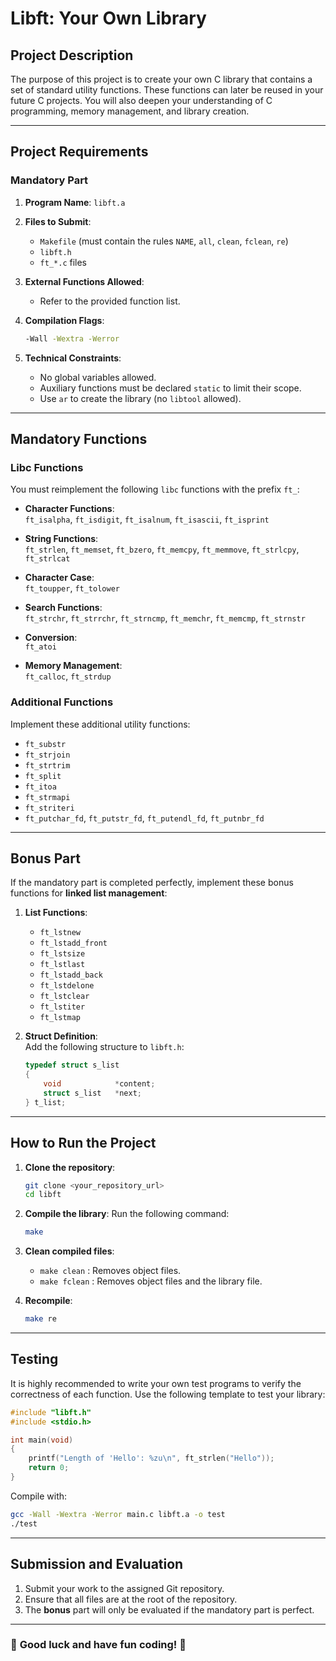 
# **Libft: Your Own Library**

## **Project Description**
The purpose of this project is to create your own C library that contains a set of standard utility functions. These functions can later be reused in your future C projects. You will also deepen your understanding of C programming, memory management, and library creation.

---

## **Project Requirements**

### **Mandatory Part**

1. **Program Name**: `libft.a`  
2. **Files to Submit**:  
   - `Makefile` (must contain the rules `NAME`, `all`, `clean`, `fclean`, `re`)  
   - `libft.h`  
   - `ft_*.c` files  

3. **External Functions Allowed**:  
   - Refer to the provided function list.  
4. **Compilation Flags**:  
   ```bash
   -Wall -Wextra -Werror
   ```  

5. **Technical Constraints**:  
   - No global variables allowed.  
   - Auxiliary functions must be declared `static` to limit their scope.  
   - Use `ar` to create the library (no `libtool` allowed).  

---

## **Mandatory Functions**

### **Libc Functions**
You must reimplement the following `libc` functions with the prefix `ft_`:

- **Character Functions**:  
  `ft_isalpha`, `ft_isdigit`, `ft_isalnum`, `ft_isascii`, `ft_isprint`  

- **String Functions**:  
  `ft_strlen`, `ft_memset`, `ft_bzero`, `ft_memcpy`, `ft_memmove`, `ft_strlcpy`, `ft_strlcat`  

- **Character Case**:  
  `ft_toupper`, `ft_tolower`  

- **Search Functions**:  
  `ft_strchr`, `ft_strrchr`, `ft_strncmp`, `ft_memchr`, `ft_memcmp`, `ft_strnstr`  

- **Conversion**:  
  `ft_atoi`  

- **Memory Management**:  
  `ft_calloc`, `ft_strdup`  

### **Additional Functions**
Implement these additional utility functions:

- `ft_substr`  
- `ft_strjoin`  
- `ft_strtrim`  
- `ft_split`  
- `ft_itoa`  
- `ft_strmapi`  
- `ft_striteri`  
- `ft_putchar_fd`, `ft_putstr_fd`, `ft_putendl_fd`, `ft_putnbr_fd`  

---

## **Bonus Part**

If the mandatory part is completed perfectly, implement these bonus functions for **linked list management**:

1. **List Functions**:  
   - `ft_lstnew`  
   - `ft_lstadd_front`  
   - `ft_lstsize`  
   - `ft_lstlast`  
   - `ft_lstadd_back`  
   - `ft_lstdelone`  
   - `ft_lstclear`  
   - `ft_lstiter`  
   - `ft_lstmap`  

2. **Struct Definition**:  
   Add the following structure to `libft.h`:
   ```c
   typedef struct s_list
   {
       void            *content;
       struct s_list   *next;
   } t_list;
   ```

---

## **How to Run the Project**

1. **Clone the repository**:
   ```bash
   git clone <your_repository_url>
   cd libft
   ```

2. **Compile the library**:
   Run the following command:
   ```bash
   make
   ```

3. **Clean compiled files**:  
   - `make clean` : Removes object files.  
   - `make fclean` : Removes object files and the library file.  

4. **Recompile**:  
   ```bash
   make re
   ```

---

## **Testing**

It is highly recommended to write your own test programs to verify the correctness of each function. Use the following template to test your library:

```c
#include "libft.h"
#include <stdio.h>

int main(void)
{
    printf("Length of 'Hello': %zu\n", ft_strlen("Hello"));
    return 0;
}
```

Compile with:
```bash
gcc -Wall -Wextra -Werror main.c libft.a -o test
./test
```

---

## **Submission and Evaluation**

1. Submit your work to the assigned Git repository.  
2. Ensure that all files are at the root of the repository.  
3. The **bonus** part will only be evaluated if the mandatory part is perfect.

---

### 🚀 **Good luck and have fun coding!** 🎉
